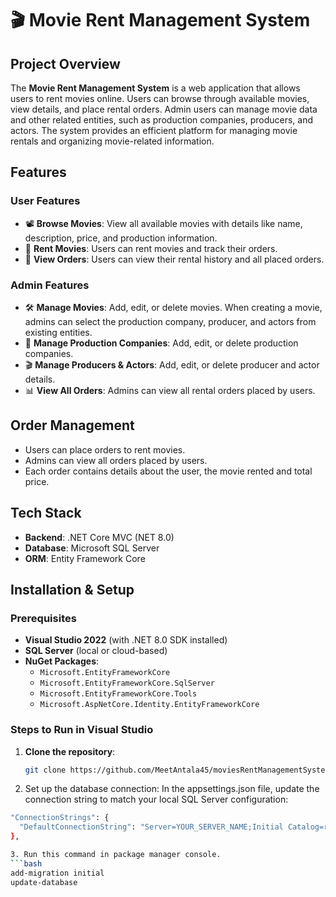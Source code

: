 # 🎬 Movie Rent Management System

## Project Overview
The **Movie Rent Management System** is a web application that allows users to rent movies online. Users can browse through available movies, view details, and place rental orders. Admin users can manage movie data and other related entities, such as production companies, producers, and actors. The system provides an efficient platform for managing movie rentals and organizing movie-related information.

## Features

### User Features
- 📽️ **Browse Movies**: View all available movies with details like name, description, price, and production information.
- 🛒 **Rent Movies**: Users can rent movies and track their orders.
- 📜 **View Orders**: Users can view their rental history and all placed orders.

### Admin Features
- 🛠️ **Manage Movies**: Add, edit, or delete movies. When creating a movie, admins can select the production company, producer, and actors from existing entities.
- 🏢 **Manage Production Companies**: Add, edit, or delete production companies.
- 🎬 **Manage Producers & Actors**: Add, edit, or delete producer and actor details.
- 📊 **View All Orders**: Admins can view all rental orders placed by users.


## Order Management
- Users can place orders to rent movies.
- Admins can view all orders placed by users.
- Each order contains details about the user, the movie rented and total price.

## Tech Stack
- **Backend**: .NET Core MVC (NET 8.0)
- **Database**: Microsoft SQL Server
- **ORM**: Entity Framework Core

## Installation & Setup

### Prerequisites
- **Visual Studio 2022** (with .NET 8.0 SDK installed)
- **SQL Server** (local or cloud-based)
- **NuGet Packages**:
  - `Microsoft.EntityFrameworkCore`
  - `Microsoft.EntityFrameworkCore.SqlServer`
  - `Microsoft.EntityFrameworkCore.Tools`
  - `Microsoft.AspNetCore.Identity.EntityFrameworkCore`

### Steps to Run in Visual Studio

1. **Clone the repository**:
   ```bash
   git clone https://github.com/MeetAntala45/moviesRentManagementSystem.git

2. Set up the database connection: In the appsettings.json file, update the connection string to match your local SQL Server configuration:
  ```bash
  "ConnectionStrings": {
    "DefaultConnectionString": "Server=YOUR_SERVER_NAME;Initial Catalog=rentmoviesdb;Integrated Security=True;Connect Timeout=30;"
  },

3. Run this command in package manager console.
  ```bash
  add-migration initial
  update-database


